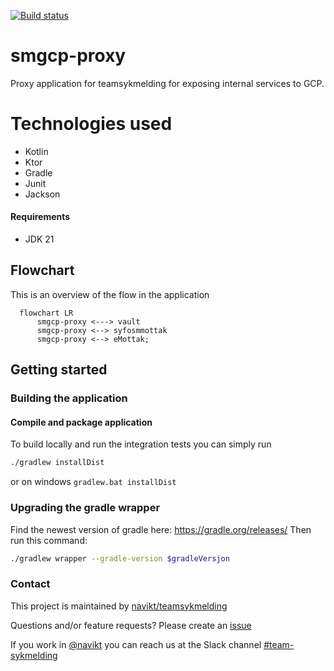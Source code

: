 [![Build status](https://github.com/navikt/smgcp-proxy/workflows/Deploy%20to%20dev%20and%20prod/badge.svg)](https://github.com/navikt/smgcp-proxy/workflows/Deploy%20to%20dev%20and%20prod/badge.svg)
# smgcp-proxy
Proxy application for teamsykmelding for exposing internal services to GCP. 

# Technologies used
* Kotlin
* Ktor
* Gradle
* Junit
* Jackson

#### Requirements
* JDK 21

## Flowchart
This is an overview of the flow in the application
```mermaid
  flowchart LR
      smgcp-proxy <---> vault
      smgcp-proxy <--> syfosmmottak
      smgcp-proxy <--> eMottak;
 ```

## Getting started
### Building the application
#### Compile and package application
To build locally and run the integration tests you can simply run
``` bash
./gradlew installDist
```
or on windows
`gradlew.bat installDist`

### Upgrading the gradle wrapper
Find the newest version of gradle here: https://gradle.org/releases/ Then run this command:

``` bash
./gradlew wrapper --gradle-version $gradleVersjon
```

### Contact

This project is maintained by [navikt/teamsykmelding](CODEOWNERS)

Questions and/or feature requests? Please create an [issue](https://github.com/navikt/smgcp-proxy/issues)

If you work in [@navikt](https://github.com/navikt) you can reach us at the Slack
channel [#team-sykmelding](https://nav-it.slack.com/archives/CMA3XV997)
